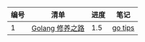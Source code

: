 | 编号 | 清单            | 进度 | 笔记 |
| ---- | --------------- | ---- | ---- |
|  1   | [Golang 修养之路](https://www.bookstack.cn/books/aceld-golang) | 1.5  |     [go tips](https://github.com/rguo98/Study_Plan/blob/master/go/tips.md) |
